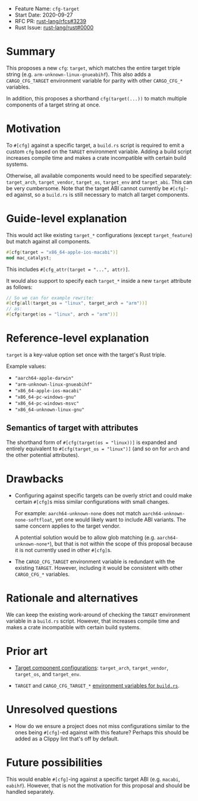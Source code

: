 - Feature Name: `cfg-target`
- Start Date: 2020-09-27
- RFC PR: [rust-lang/rfcs#3239](https://github.com/rust-lang/rfcs/pull/3239)
- Rust Issue: [rust-lang/rust#0000](https://github.com/rust-lang/rust/issues/96901)

# Summary
[summary]: #summary

This proposes a new `cfg`: `target`, which matches the entire target triple
string (e.g. `arm-unknown-linux-gnueabihf`). This also adds a `CARGO_CFG_TARGET`
environment variable for parity with other `CARGO_CFG_*` variables.

In addition, this proposes a shorthand `cfg(target(...))` to match multiple
components of a target string at once.

# Motivation
[motivation]: #motivation

To `#[cfg]` against a specific target, a `build.rs` script is required to emit a
custom `cfg` based on the `TARGET` environment variable. Adding a build script
increases compile time and makes a crate incompatible with certain build
systems.

Otherwise, all available components would need to be specified separately:
`target_arch`, `target_vendor`, `target_os`, `target_env` and `target_abi`.
This can be very cumbersome. Note that the target ABI cannot currently be
`#[cfg]`-ed against, so a `build.rs` is still necessary to match all target
components.

# Guide-level explanation
[guide-level-explanation]: #guide-level-explanation

This would act like existing `target_*` configurations (except `target_feature`)
but match against all components.

```rust
#[cfg(target = "x86_64-apple-ios-macabi")]
mod mac_catalyst;
```

This includes `#[cfg_attr(target = "...", attr)]`.

It would also support to specify each `target_*` inside a new `target`
attribute as follows:

```rust
// So we can for example rewrite:
#[cfg(all(target_os = "linux", target_arch = "arm"))]
// as:
#[cfg(target(os = "linux", arch = "arm"))]
```

# Reference-level explanation
[reference-level-explanation]: #reference-level-explanation

`target` is a key-value option set once with the target's Rust triple.

Example values:

- `"aarch64-apple-darwin"`
- `"arm-unknown-linux-gnueabihf"`
- `"x86_64-apple-ios-macabi"`
- `"x86_64-pc-windows-gnu"`
- `"x86_64-pc-windows-msvc"`
- `"x86_64-unknown-linux-gnu"`

## Semantics of target with attributes

The shorthand form of `#[cfg(target(os = "linux))]` is expanded and entirely
equivalent to `#[cfg(target_os = "linux")]` (and so on for `arch` and the other
potential attributes).

# Drawbacks
[drawbacks]: #drawbacks

- Configuring against specific targets can be overly strict and could make
  certain `#[cfg]`s miss similar configurations with small changes.

  For example: `aarch64-unknown-none` does not match
  `aarch64-unknown-none-softfloat`, yet one would likely want to include ABI
  variants. The same concern applies to the target vendor.

  A potential solution would be to allow glob matching (e.g.
  `aarch64-unknown-none*`), but that is not within the scope of this proposal
  because it is not currently used in other `#[cfg]`s.

- The `CARGO_CFG_TARGET` environment variable is redundant with the existing
  `TARGET`. However, including it would be consistent with other `CARGO_CFG_*`
  variables.

# Rationale and alternatives
[rationale-and-alternatives]: #rationale-and-alternatives

We can keep the existing work-around of checking the `TARGET` environment
variable in a `build.rs` script. However, that increases compile time and makes
a crate incompatible with certain build systems.

# Prior art
[prior-art]: #prior-art

- [Target component configurations](https://doc.rust-lang.org/reference/conditional-compilation.html#set-configuration-options):
  `target_arch`, `target_vendor`, `target_os`, and `target_env`.

- `TARGET` and `CARGO_CFG_TARGET_*`
  [environment variables for `build.rs`](https://doc.rust-lang.org/cargo/reference/environment-variables.html#environment-variables-cargo-sets-for-build-scripts).

# Unresolved questions
[unresolved-questions]: #unresolved-questions

- How do we ensure a project does not miss configurations similar to the ones
  being `#[cfg]`-ed against with this feature? Perhaps this should be added as a
  Clippy lint that's off by default.

# Future possibilities
[future-possibilities]: #future-possibilities

This would enable `#[cfg]`-ing against a specific target ABI (e.g. `macabi`,
`eabihf`). However, that is not the motivation for this proposal and should be
handled separately.
